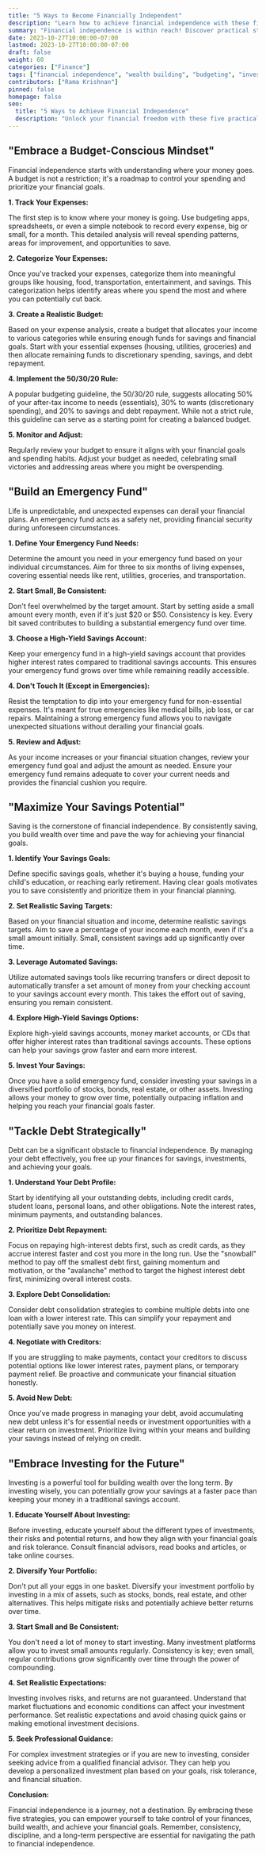 ```yaml
---
title: "5 Ways to Become Financially Independent"
description: "Learn how to achieve financial independence with these five actionable strategies."
summary: "Financial independence is within reach! Discover practical steps for building wealth, managing your finances, and ultimately achieving your financial goals."
date: 2023-10-27T10:00:00-07:00
lastmod: 2023-10-27T10:00:00-07:00
draft: false
weight: 60
categories: ["Finance"]
tags: ["financial independence", "wealth building", "budgeting", "investing", "retirement"]
contributors: ["Rama Krishnan"]
pinned: false
homepage: false
seo:
  title: "5 Ways to Achieve Financial Independence"
  description: "Unlock your financial freedom with these five practical strategies. Learn how to build wealth, manage your finances, and achieve your financial goals."
---
```


## "Embrace a Budget-Conscious Mindset"

Financial independence starts with understanding where your money goes. A budget is not a restriction; it's a roadmap to control your spending and prioritize your financial goals.

**1. Track Your Expenses:**

The first step is to know where your money is going. Use budgeting apps, spreadsheets, or even a simple notebook to record every expense, big or small, for a month. This detailed analysis will reveal spending patterns, areas for improvement, and opportunities to save.

**2. Categorize Your Expenses:**

Once you've tracked your expenses, categorize them into meaningful groups like housing, food, transportation, entertainment, and savings. This categorization helps identify areas where you spend the most and where you can potentially cut back.

**3. Create a Realistic Budget:**

Based on your expense analysis, create a budget that allocates your income to various categories while ensuring enough funds for savings and financial goals. Start with your essential expenses (housing, utilities, groceries) and then allocate remaining funds to discretionary spending, savings, and debt repayment.

**4. Implement the 50/30/20 Rule:**

A popular budgeting guideline, the 50/30/20 rule, suggests allocating 50% of your after-tax income to needs (essentials), 30% to wants (discretionary spending), and 20% to savings and debt repayment. While not a strict rule, this guideline can serve as a starting point for creating a balanced budget.

**5. Monitor and Adjust:**

Regularly review your budget to ensure it aligns with your financial goals and spending habits. Adjust your budget as needed, celebrating small victories and addressing areas where you might be overspending. 

## "Build an Emergency Fund"

Life is unpredictable, and unexpected expenses can derail your financial plans. An emergency fund acts as a safety net, providing financial security during unforeseen circumstances.

**1. Define Your Emergency Fund Needs:**

Determine the amount you need in your emergency fund based on your individual circumstances. Aim for three to six months of living expenses, covering essential needs like rent, utilities, groceries, and transportation.

**2. Start Small, Be Consistent:**

Don't feel overwhelmed by the target amount. Start by setting aside a small amount every month, even if it's just $20 or $50. Consistency is key. Every bit saved contributes to building a substantial emergency fund over time.

**3. Choose a High-Yield Savings Account:**

Keep your emergency fund in a high-yield savings account that provides higher interest rates compared to traditional savings accounts. This ensures your emergency fund grows over time while remaining readily accessible.

**4. Don't Touch It (Except in Emergencies):**

Resist the temptation to dip into your emergency fund for non-essential expenses. It's meant for true emergencies like medical bills, job loss, or car repairs. Maintaining a strong emergency fund allows you to navigate unexpected situations without derailing your financial goals.

**5. Review and Adjust:**

As your income increases or your financial situation changes, review your emergency fund goal and adjust the amount as needed. Ensure your emergency fund remains adequate to cover your current needs and provides the financial cushion you require.

## "Maximize Your Savings Potential"

Saving is the cornerstone of financial independence. By consistently saving, you build wealth over time and pave the way for achieving your financial goals.

**1. Identify Your Savings Goals:**

Define specific savings goals, whether it's buying a house, funding your child's education, or reaching early retirement. Having clear goals motivates you to save consistently and prioritize them in your financial planning.

**2. Set Realistic Saving Targets:**

Based on your financial situation and income, determine realistic savings targets. Aim to save a percentage of your income each month, even if it's a small amount initially. Small, consistent savings add up significantly over time.

**3. Leverage Automated Savings:**

Utilize automated savings tools like recurring transfers or direct deposit to automatically transfer a set amount of money from your checking account to your savings account every month. This takes the effort out of saving, ensuring you remain consistent.

**4. Explore High-Yield Savings Options:**

Explore high-yield savings accounts, money market accounts, or CDs that offer higher interest rates than traditional savings accounts. These options can help your savings grow faster and earn more interest.

**5. Invest Your Savings:**

Once you have a solid emergency fund, consider investing your savings in a diversified portfolio of stocks, bonds, real estate, or other assets. Investing allows your money to grow over time, potentially outpacing inflation and helping you reach your financial goals faster.

## "Tackle Debt Strategically"

Debt can be a significant obstacle to financial independence. By managing your debt effectively, you free up your finances for savings, investments, and achieving your goals.

**1. Understand Your Debt Profile:**

Start by identifying all your outstanding debts, including credit cards, student loans, personal loans, and other obligations. Note the interest rates, minimum payments, and outstanding balances.

**2. Prioritize Debt Repayment:**

Focus on repaying high-interest debts first, such as credit cards, as they accrue interest faster and cost you more in the long run. Use the "snowball" method to pay off the smallest debt first, gaining momentum and motivation, or the "avalanche" method to target the highest interest debt first, minimizing overall interest costs.

**3. Explore Debt Consolidation:**

Consider debt consolidation strategies to combine multiple debts into one loan with a lower interest rate. This can simplify your repayment and potentially save you money on interest.

**4. Negotiate with Creditors:**

If you are struggling to make payments, contact your creditors to discuss potential options like lower interest rates, payment plans, or temporary payment relief. Be proactive and communicate your financial situation honestly.

**5. Avoid New Debt:**

Once you've made progress in managing your debt, avoid accumulating new debt unless it's for essential needs or investment opportunities with a clear return on investment. Prioritize living within your means and building your savings instead of relying on credit.

## "Embrace Investing for the Future"

Investing is a powerful tool for building wealth over the long term. By investing wisely, you can potentially grow your savings at a faster pace than keeping your money in a traditional savings account.

**1. Educate Yourself About Investing:**

Before investing, educate yourself about the different types of investments, their risks and potential returns, and how they align with your financial goals and risk tolerance. Consult financial advisors, read books and articles, or take online courses.

**2. Diversify Your Portfolio:**

Don't put all your eggs in one basket. Diversify your investment portfolio by investing in a mix of assets, such as stocks, bonds, real estate, and other alternatives. This helps mitigate risks and potentially achieve better returns over time.

**3. Start Small and Be Consistent:**

You don't need a lot of money to start investing. Many investment platforms allow you to invest small amounts regularly. Consistency is key; even small, regular contributions grow significantly over time through the power of compounding.

**4. Set Realistic Expectations:**

Investing involves risks, and returns are not guaranteed. Understand that market fluctuations and economic conditions can affect your investment performance. Set realistic expectations and avoid chasing quick gains or making emotional investment decisions.

**5. Seek Professional Guidance:**

For complex investment strategies or if you are new to investing, consider seeking advice from a qualified financial advisor. They can help you develop a personalized investment plan based on your goals, risk tolerance, and financial situation.

**Conclusion:**

Financial independence is a journey, not a destination. By embracing these five strategies, you can empower yourself to take control of your finances, build wealth, and achieve your financial goals. Remember, consistency, discipline, and a long-term perspective are essential for navigating the path to financial independence. 
